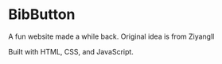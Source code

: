 # BibButton
A fun website made a while back. Original idea is from Ziyangll

Built with HTML, CSS, and JavaScript.
